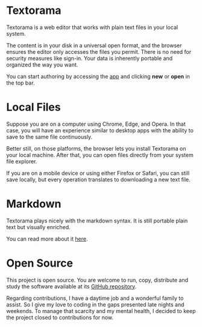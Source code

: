 # Textorama

Textorama is a web editor that works with plain text files in your local system.

The content is in your disk in a universal open format, and the browser ensures the editor only accesses the files you permit. There is no need for security measures like sign-in. Your data is inherently portable and organized the way you want.

You can start authoring by accessing the [app](https://textorama.online/) and clicking **new** or **open** in the top bar.

# Local Files

Suppose you are on a computer using Chrome, Edge, and Opera. In that case, you will have an experience similar to desktop apps with the ability to save to the same file continuously.

Better still, on those platforms, the browser lets you install Textorama on your local machine. After that, you can open files directly from your system file explorer.

If you are on a mobile device or using either Firefox or Safari, you can still save locally, but every operation translates to downloading a new text file.

# Markdown

Textorama plays nicely with the markdown syntax. It is still portable plain text but visually enriched.

You can read more about it [here](https://www.markdownguide.org/).

# Open Source

This project is open source. You are welcome to run, copy, distribute and study the software available at its [GitHub repository](https://github.com/joaomelo/textorama).

Regarding contributions, I have a daytime job and a wonderful family to assist. So I give my love to coding in the gaps presented late nights and weekends. To manage that scarcity and my mental health, I decided to keep the project closed to contributions for now.
